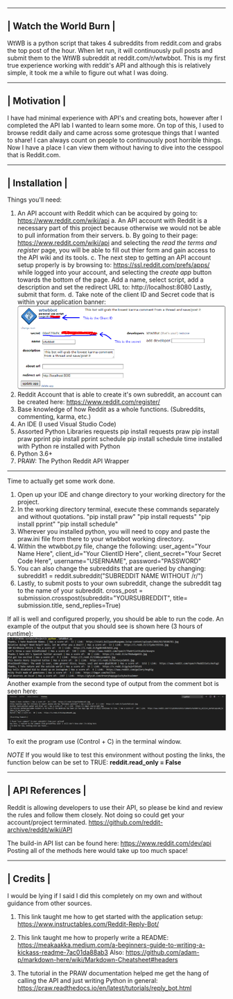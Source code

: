 --------------------------------
|     Watch the World Burn     |        
--------------------------------

WtWB is a python script that takes 4 subreddits from reddit.com and grabs the top post of the hour.
When let run, it will continuously pull posts and submit them to the WtWB subreddit at reddit.com/r/wtwbbot.
This is my first true experience working with reddit's API and although this is relatively simple, it took me a while to figure out what I was doing.

--------------------------------
|          Motivation          |        
--------------------------------

I have had minimal experience with API's and creating bots, however after I completed the API lab I wanted to learn some more. 
On top of this, I used to browse reddit daily and came across some grotesque things that I wanted to share! 
I can always count on people to continuously post horrible things. Now I have a place I can view them without having to dive into the cesspool that is Reddit.com.

--------------------------------
|         Installation         |        
--------------------------------

Things you'll need:
1. An API account with Reddit which can be acquired by going to: https://www.reddit.com/wiki/api
    a. An API account with Reddit is a necessary part of this project because otherwise we would not be able to pull information from their servers.
    b. By going to their page: https://www.reddit.com/wiki/api and selecting the *read the terms and register* page, you will be able to fill out thier form and gain access
        to the API wiki and its tools.
    c. The next step to getting an API account setup properly is by browsing to: https://ssl.reddit.com/prefs/apps/ while logged into your account, 
        and selecting the *create app* button towards the bottom of the page. Add a name, select script, add a description and set the redirect URL to: http://localhost:8080
        Lastly, submit that form.
    d. Take note of the client ID and Secret code that is within your application banner:![alt text](https://github.com/Niemiljm/it3038c-scripts/blob/main/Project3/Images/ApplicationCodes.png)
2. Reddit Account that is able to create it's own subreddit, an account can be created here: https://www.reddit.com/register/
3. Base knowledge of how Reddit as a whole functions. (Subreddits, commenting, karma, etc.)
4. An IDE (I used Visual Studio Code)
5. Assorted Python Libraries
    requests        pip install requests
    praw            pip install praw
    pprint          pip install pprint
    schedule        pip install schedule
    time            installed with Python
    re              installed with Python
6. Python 3.6+
7. PRAW: The Python Reddit API Wrapper

-------------------------------------------------------------------------------------------------------

Time to actually get some work done.
1. Open up your IDE and change directory to your working directory for the project.
2. In the working directory terminal, execute these commands separately and without quotations.
    "pip install praw"
    "pip install requests"
    "pip install pprint"
    "pip install schedule"
3. Wherever you installed python, you will need to copy and paste the praw.ini file from there to your wtwbbot working directory.
4. Within the wtwbbot.py file, change the following:
    user_agent="Your Name Here",
    client_id="Your ClientID Here",
    client_secret="Your Secret Code Here",
    username="USERNAME",
    password="PASSWORD"
5. You can also change the subreddits that are queried by changing:
        subreddit1 = reddit.subreddit("SUBREDDIT NAME WITHOUT /r/")
6. Lastly, to submit posts to your own subreddit, change the subreddit tag to the name of your subreddit.
        cross_post = submission.crosspost(subreddit="YOURSUBREDDIT", title= submission.title, send_replies=True)

If all is well and configured properly, you should be able to run the code.
An example of the output that you should see is shown here (3 hours of runtime): ![alt text](https://github.com/Niemiljm/it3038c-scripts/blob/main/Project3/Images/Output.png)
Another example from the second type of output from the comment bot is seen here: ![alt text](https://github.com/Niemiljm/it3038c-scripts/blob/main/Project3/Images/commentOutput.png)

To exit the program use (Control + C) in the terminal window.

*NOTE* If you would like to test this environment without posting the links, the function below can be set to TRUE:
        **reddit.read_only = False**

--------------------------------
|        API References        |        
--------------------------------

Reddit is allowing developers to use their API, so please be kind and review the rules and follow them closely. Not doing so could get your account/project terminated.
https://github.com/reddit-archive/reddit/wiki/API

The build-in API list can be found here: https://www.reddit.com/dev/api
Posting all of the methods here would take up too much space!

--------------------------------
|           Credits            |        
--------------------------------

I would be lying if I said I did this completely on my own and without guidance from other sources.

1. This link taught me how to get started with the application setup: https://www.instructables.com/Reddit-Reply-Bot/

2. This link taught me how to properly write a README: https://meakaakka.medium.com/a-beginners-guide-to-writing-a-kickass-readme-7ac01da88ab3
    Also: https://github.com/adam-p/markdown-here/wiki/Markdown-Cheatsheet#headers

3. The tutorial in the PRAW documentation helped me get the hang of calling the API and just writing Python in general: https://praw.readthedocs.io/en/latest/tutorials/reply_bot.html







